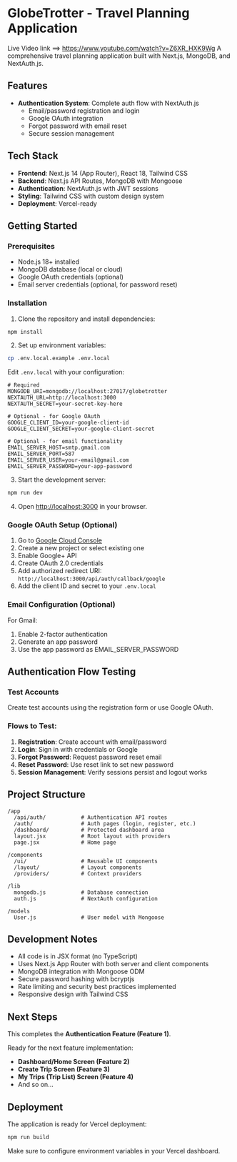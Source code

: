 # GlobeTrotter - Travel Planning Application
Live Video link ==> https://www.youtube.com/watch?v=Z6XR_HXK9Wg
A comprehensive travel planning application built with Next.js, MongoDB, and NextAuth.js.

## Features

- **Authentication System**: Complete auth flow with NextAuth.js
  - Email/password registration and login
  - Google OAuth integration
  - Forgot password with email reset
  - Secure session management

## Tech Stack

- **Frontend**: Next.js 14 (App Router), React 18, Tailwind CSS
- **Backend**: Next.js API Routes, MongoDB with Mongoose
- **Authentication**: NextAuth.js with JWT sessions
- **Styling**: Tailwind CSS with custom design system
- **Deployment**: Vercel-ready

## Getting Started

### Prerequisites

- Node.js 18+ installed
- MongoDB database (local or cloud)
- Google OAuth credentials (optional)
- Email server credentials (optional, for password reset)

### Installation

1. Clone the repository and install dependencies:
```bash
npm install
```

2. Set up environment variables:
```bash
cp .env.local.example .env.local
```

Edit `.env.local` with your configuration:
```env
# Required
MONGODB_URI=mongodb://localhost:27017/globetrotter
NEXTAUTH_URL=http://localhost:3000
NEXTAUTH_SECRET=your-secret-key-here

# Optional - for Google OAuth
GOOGLE_CLIENT_ID=your-google-client-id
GOOGLE_CLIENT_SECRET=your-google-client-secret

# Optional - for email functionality
EMAIL_SERVER_HOST=smtp.gmail.com
EMAIL_SERVER_PORT=587
EMAIL_SERVER_USER=your-email@gmail.com
EMAIL_SERVER_PASSWORD=your-app-password
```

3. Start the development server:
```bash
npm run dev
```

4. Open [http://localhost:3000](http://localhost:3000) in your browser.

### Google OAuth Setup (Optional)

1. Go to [Google Cloud Console](https://console.cloud.google.com/)
2. Create a new project or select existing one
3. Enable Google+ API
4. Create OAuth 2.0 credentials
5. Add authorized redirect URI: `http://localhost:3000/api/auth/callback/google`
6. Add the client ID and secret to your `.env.local`

### Email Configuration (Optional)

For Gmail:
1. Enable 2-factor authentication
2. Generate an app password
3. Use the app password as EMAIL_SERVER_PASSWORD

## Authentication Flow Testing

### Test Accounts
Create test accounts using the registration form or use Google OAuth.

### Flows to Test:
1. **Registration**: Create account with email/password
2. **Login**: Sign in with credentials or Google
3. **Forgot Password**: Request password reset email
4. **Reset Password**: Use reset link to set new password
5. **Session Management**: Verify sessions persist and logout works

## Project Structure

```
/app
  /api/auth/           # Authentication API routes
  /auth/               # Auth pages (login, register, etc.)
  /dashboard/          # Protected dashboard area
  layout.jsx           # Root layout with providers
  page.jsx             # Home page

/components
  /ui/                 # Reusable UI components
  /layout/             # Layout components
  /providers/          # Context providers

/lib
  mongodb.js           # Database connection
  auth.js              # NextAuth configuration

/models
  User.js              # User model with Mongoose
```

## Development Notes

- All code is in JSX format (no TypeScript)
- Uses Next.js App Router with both server and client components
- MongoDB integration with Mongoose ODM
- Secure password hashing with bcryptjs
- Rate limiting and security best practices implemented
- Responsive design with Tailwind CSS

## Next Steps

This completes the **Authentication Feature (Feature 1)**. 

Ready for the next feature implementation:
- **Dashboard/Home Screen (Feature 2)**
- **Create Trip Screen (Feature 3)**
- **My Trips (Trip List) Screen (Feature 4)**
- And so on...

## Deployment

The application is ready for Vercel deployment:
```bash
npm run build
```

Make sure to configure environment variables in your Vercel dashboard.
